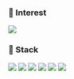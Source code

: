 ### 🚀 Interest
<img src="https://img.shields.io/badge/NLP-informational?style=flat-square&logo=NLP&logoColor=white"/>

### 🚀 Stack
<img src="https://img.shields.io/badge/Python-3766AB?style=flat-square&logo=Python&logoColor=white"/> <img src="https://img.shields.io/badge/Swift-F05138?style=flat-square&logo=Swift&logoColor=white"/> <img src="https://img.shields.io/badge/Java-007396?style=flat-square&logo=Java&logoColor=white"/> <img src="https://img.shields.io/badge/JavaScript-F7DF1E?style=flat-square&logo=JavaScript&logoColor=white"/> <img src="https://img.shields.io/badge/C-A8B9CC?style=flat-square&logo=C&logoColor=white"/> <img src="https://img.shields.io/badge/HTML5-E34F26?style=flat-square&logo=HTML5&logoColor=white"/>

<!--
![Anurag's GitHub stats](https://github-readme-stats.vercel.app/api?username=syi07030&show_icons=true&theme=omni&show_icons=true)
-->

<!--[![Top Langs](https://github-readme-stats.vercel.app/api/top-langs/?username=syi07030&layout=compact&theme=default&langs_count=8)](https://github.com/anuraghazra/github-readme-stats)-->

<!--<img src="https://img.shields.io/badge/MySQL-4479A1?style=flat-square&logo=MySQL&logoColor=white"/>


- 🔭 I’m currently working on ...
- 🌱 I’m currently learning ...
- 👯 I’m looking to collaborate on ...
- 🤔 I’m looking for help with ...
- 💬 Ask me about ...
- 📫 How to reach me: ...
- 😄 Pronouns: ...
- ⚡ Fun fact: ...
-->
